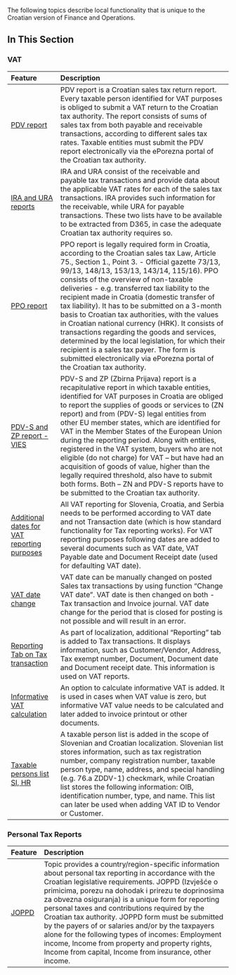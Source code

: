 The following topics describe local functionality that is unique to the Croatian version of Finance and Operations.

## In This Section

### VAT

**Feature**|**Description**
:-|:-
[PDV report](/Help/Core-Localization/Croatian-Localization-Functionalities/PDV-report)|PDV report is a Croatian sales tax return report. Every taxable person identified for VAT purposes is obliged to submit a VAT return to the Croatian tax authority. The report consists of sums of sales tax from both payable and receivable transactions, according to different sales tax rates. Taxable entities must submit the PDV report electronically via the ePorezna portal of the Croatian tax authority.
[IRA and URA reports](/Help/Core-Localization/Croatian-Localization-Functionalities/IRA-and-URA-reports)|IRA and URA consist of the receivable and payable tax transactions and provide data about the applicable VAT rates for each of the sales tax transactions. IRA provides such information for the receivable, while URA for payable transactions. These two lists have to be available to be extracted from D365, in case the adequate Croatian tax authority requires so.
[PPO report](/Help/Core-Localization/Croatian-Localization-Functionalities/PPO-report)|PPO report is legally required form in Croatia, according to the Croatian sales tax Law, Article 75., Section 1., Point 3. - Official gazette 73/13, 99/13, 148/13, 153/13, 143/14, 115/16). PPO consists of the overview of non-taxable deliveries - e.g. transferred tax liability to the recipient made in Croatia (domestic transfer of tax liability). It has to be submitted on a 3-month basis to Croatian tax authorities, with the values in Croatian national currency (HRK). It consists of transactions regarding the goods and services, determined by the local legislation, for which their recipient is a sales tax payer. The form is submitted electronically via ePorezna portal of the Croatian tax authority.
[PDV-S and ZP report - VIES](/Help/Core-Localization/Croatian-Localization-Functionalities/PDV-S-and-ZP-report)|PDV-S and ZP (Zbirna Prijava) report is a recapitulative report in which taxable entities, identified for VAT purposes in Croatia are obliged to report the supplies of goods or services to (ZN report) and from (PDV-S) legal entities from other EU member states, which are identified for VAT in the Member States of the European Union during the reporting period. Along with entities, registered in the VAT system, buyers who are not eligible (do not charge) for VAT – but have had an acquisition of goods of value, higher than the legally required threshold, also have to submit both forms. Both – ZN and PDV-S reports have to be submitted to the Croatian tax authority.
[Additional dates for VAT reporting purposes](/Help/Core-Localization/VAT/Additional-dates-for-VAT-reporting-purposes)|All VAT reporting for Slovenia, Croatia, and Serbia needs to be performed according to VAT date and not Transaction date (which is how standard functionality for Tax reporting works). For VAT reporting purposes following dates are added to several documents such as VAT date, VAT Payable date and Document Receipt date (used for defaulting VAT date).
[VAT date change](/Help/Core-Localization/VAT/VAT-date-change.md)|VAT date can be manually changed on posted Sales tax transactions by using function “Change VAT date”. VAT date is then changed on both - Tax transaction and Invoice journal. VAT date change for the period that is closed for posting is not possible and will result in an error.
[Reporting Tab on Tax transaction](/Help/Core-Localization/VAT/Reporting-Tab-on-Tax-transaction.md)|As part of localization, additional “Reporting” tab is added to Tax transactions. It displays information, such as Customer/Vendor, Address, Tax exempt number, Document, Document date and Document receipt date. This information is used on VAT reports.
[Informative VAT calculation](/Help/Core-Localization/VAT/Informative-VAT-calculation.md)|An option to calculate informative VAT is added. It is used in cases when VAT value is zero, but informative VAT value needs to be calculated and later added to invoice printout or other documents.
[Taxable persons list SI, HR](/Help/Core-Localization/VAT/Taxable-persons-list-\(SI,-HR\))|A taxable person list is added in the scope of Slovenian and Croatian localization. Slovenian list stores information, such as tax registration number, company registration number, taxable person type, name, address, and special handling (e.g. 76.a ZDDV-1) checkmark, while Croatian list stores the following information: OIB, identification number, type, and name. This list can later be used when adding VAT ID to Vendor or Customer.

### Personal Tax Reports

**Feature**|**Description**
:-|:-
[JOPPD](/Help/Core-Localization/Personal-tax-reports/JOPPD-\(HR\))|Topic provides a country/region-specific information about personal tax reporting in accordance with the Croatian legislative requirements. JOPPD (Izvješće o primicima, porezu na dohodak i prirezu te doprinosima za obvezna osiguranja) is a unique form for reporting personal taxes and contributions required by the Croatian tax authority. JOPPD form must be submitted by the payers of or salaries and/or by the taxpayers alone for the following types of incomes: Employment income, Income from property and property rights, Income from capital, Income from insurance, other income.